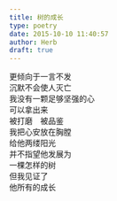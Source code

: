 ```yaml
---  
title: 树的成长  
type: poetry  
date: 2015-10-10 11:40:57  
author: Herb  
draft: true
---  
```

更倾向于一言不发  
沉默不会使人灭亡  
我没有一颗足够坚强的心  
可以拿出来    
被打磨　被品鉴  
我把心安放在胸膛  
给他两缕阳光  
并不指望他发展为  
一棵怎样的树  
但我见证了  
他所有的成长  
